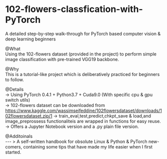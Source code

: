 # 102-flowers-classfication-with-PyTorch
A detailed step-by-step walk-through for PyTorch based computer vision & deep learning beginners

@What<br>
Using the 102-flowers dataset (provided in the project) to perform simple image classification with pre-trained VGG19 backbone.

@Why<br>
This is a tutorial-like project which is deliberatively practiced for beginners to follow.

@Details<br>
-> Using PyTorch 0.4.1 + Python3.7 + Cuda9.0 (With specific cpu & gpu switch utils)<br>
-> 102-flowers dataset can be downloaded from https://www.kaggle.com/wassimseifeddine/102flowersdataset/downloads/102flowersdataset.zip/1
-> train_eval,test,predict,chkpt_save & load,and image_preprossess functionaliteis are wrapped in functions for easy reuse.<br>
-> Offers a Jupyter Notebook version and a .py plain file version.<br>

@Additoinals<br>
--- > A self-written handbook for obsolute Linux & Python & PyTorch new-comers, containing some tips that have made my life easier when I first started.


